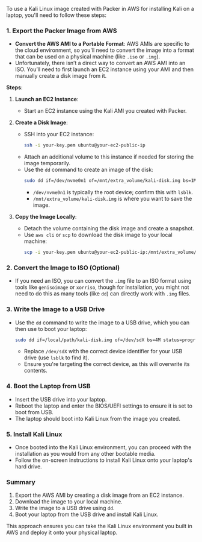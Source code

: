 To use a Kali Linux image created with Packer in AWS for installing Kali on a laptop, you'll need to follow these steps:

### 1. **Export the Packer Image from AWS**

   - **Convert the AWS AMI to a Portable Format**: AWS AMIs are specific to the cloud environment, so you'll need to convert the image into a format that can be used on a physical machine (like `.iso` or `.img`).
   - Unfortunately, there isn’t a direct way to convert an AWS AMI into an ISO. You’ll need to first launch an EC2 instance using your AMI and then manually create a disk image from it.

   **Steps**:
   1. **Launch an EC2 Instance**: 
      - Start an EC2 instance using the Kali AMI you created with Packer.
   
   2. **Create a Disk Image**:
      - SSH into your EC2 instance:
        ```bash
        ssh -i your-key.pem ubuntu@your-ec2-public-ip
        ```
      - Attach an additional volume to this instance if needed for storing the image temporarily.
      - Use the `dd` command to create an image of the disk:
        ```bash
        sudo dd if=/dev/nvme0n1 of=/mnt/extra_volume/kali-disk.img bs=1M
        ```
        - `/dev/nvme0n1` is typically the root device; confirm this with `lsblk`.
        - `/mnt/extra_volume/kali-disk.img` is where you want to save the image.

   3. **Copy the Image Locally**:
      - Detach the volume containing the disk image and create a snapshot.
      - Use `aws cli` or `scp` to download the disk image to your local machine:
        ```bash
        scp -i your-key.pem ubuntu@your-ec2-public-ip:/mnt/extra_volume/kali-disk.img /local/path/kali-disk.img
        ```

### 2. **Convert the Image to ISO (Optional)**
   
   - If you need an ISO, you can convert the `.img` file to an ISO format using tools like `genisoimage` or `xorriso`, though for installation, you might not need to do this as many tools (like `dd`) can directly work with `.img` files.

### 3. **Write the Image to a USB Drive**

   - Use the `dd` command to write the image to a USB drive, which you can then use to boot your laptop:
     ```bash
     sudo dd if=/local/path/kali-disk.img of=/dev/sdX bs=4M status=progress
     ```
     - Replace `/dev/sdX` with the correct device identifier for your USB drive (use `lsblk` to find it).
     - Ensure you're targeting the correct device, as this will overwrite its contents.

### 4. **Boot the Laptop from USB**

   - Insert the USB drive into your laptop.
   - Reboot the laptop and enter the BIOS/UEFI settings to ensure it is set to boot from USB.
   - The laptop should boot into Kali Linux from the image you created.

### 5. **Install Kali Linux**

   - Once booted into the Kali Linux environment, you can proceed with the installation as you would from any other bootable media.
   - Follow the on-screen instructions to install Kali Linux onto your laptop's hard drive.

### Summary
1. Export the AWS AMI by creating a disk image from an EC2 instance.
2. Download the image to your local machine.
3. Write the image to a USB drive using `dd`.
4. Boot your laptop from the USB drive and install Kali Linux.

This approach ensures you can take the Kali Linux environment you built in AWS and deploy it onto your physical laptop.
